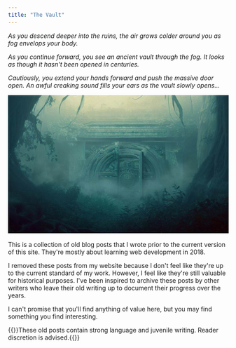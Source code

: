 ```yaml
---
title: "The Vault"
---
```


*As you descend deeper into the ruins, the air grows colder around you as fog envelops your body.*

*As you continue forward, you see an ancient vault through the fog. It looks as though it hasn't been opened in centuries.*

*Cautiously, you extend your hands forward and push the massive door open. An awful creaking sound fills your ears as the vault slowly opens...*

![An ancient vault in the midst of an overgrown ruins](vault.jpg "Image generated by DALL·E.")

This is a collection of old blog posts that I wrote prior to the current version of this site. They're mostly about learning web development in 2018.

I removed these posts from my website because I don't feel like they're up to the current standard of my work. However, I feel like they're still valuable for historical purposes. I've been inspired to archive these posts by other writers who leave their old writing up to document their progress over the years.

I can't promise that you'll find anything of value here, but you may find something you find interesting.

{{<note title="Warning">}}These old posts contain strong language and juvenile writing. Reader discretion is advised.{{</note>}}
